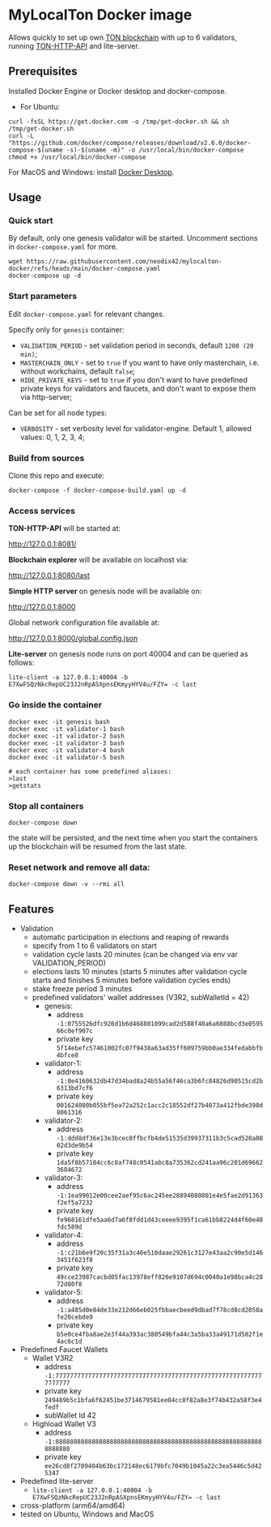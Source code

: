 # MyLocalTon Docker image

Allows quickly to set up own [TON blockchain](https://github.com/ton-blockchain/ton) with up to 6 validators, running [TON-HTTP-API](https://github.com/toncenter/ton-http-api) and lite-server.

## Prerequisites

Installed Docker Engine or Docker desktop and docker-compose.

- For Ubuntu:
``` 
curl -fsSL https://get.docker.com -o /tmp/get-docker.sh && sh /tmp/get-docker.sh
curl -L "https://github.com/docker/compose/releases/download/v2.6.0/docker-compose-$(uname -s)-$(uname -m)" -o /usr/local/bin/docker-compose
chmod +x /usr/local/bin/docker-compose
```
 For MacOS and Windows: install [Docker Desktop](https://www.docker.com/products/docker-desktop/).

## Usage

### Quick start

By default, only one genesis validator will be started. Uncomment sections in ```docker-compose.yaml``` for more.

```
wget https://raw.githubusercontent.com/neodix42/mylocalton-docker/refs/heads/main/docker-compose.yaml
docker-compose up -d
```

### Start parameters
Edit `docker-compose.yaml` for relevant changes.

Specify only for `genesis` container:

* `VALIDATION_PERIOD` - set validation period in seconds, default `1200 (20 min)`;
* `MASTERCHAIN_ONLY` - set to `true` if you want to have only masterchain, i.e. without workchains, default `false`;
* `HIDE_PRIVATE_KEYS` - set to `true` if you don't want to have predefined private keys for validators and faucets, and don't want to expose them via http-server;

Can be set for all node types:
* `VERBOSITY` - set verbosity level for validator-engine. Default 1, allowed values: 0, 1, 2, 3, 4;

### Build from sources

Clone this repo and execute:

```docker-compose -f docker-compose-build.yaml up -d```

### Access services

**TON-HTTP-API** will be started at:

http://127.0.0.1:8081/

**Blockchain explorer** will be available on localhost via:

http://127.0.0.1:8080/last

**Simple HTTP server** on genesis node will be available on: 

http://127.0.0.1:8000

Global network configuration file available at:

http://127.0.0.1:8000/global.config.json

**Lite-server** on genesis node runs on port 40004 and can be queried as follows:

```lite-client -a 127.0.0.1:40004 -b E7XwFSQzNkcRepUC23J2nRpASXpnsEKmyyHYV4u/FZY= -c last```

### Go inside the container

```
docker exec -it genesis bash
docker exec -it validator-1 bash
docker exec -it validator-2 bash
docker exec -it validator-3 bash
docker exec -it validator-4 bash
docker exec -it validator-5 bash

# each container has some predefined aliases:
>last
>getstats
```

### Stop all containers

```docker-compose down```

the state will be persisted, and the next time when you start the containers up the blockchain will be resumed from the last state.

### Reset network and remove all data:

```docker-compose down -v --rmi all```

## Features

* Validation
  * automatic participation in elections and reaping of rewards  
  * specify from 1 to 6 validators on start
  * validation cycle lasts 20 minutes (can be changed via env var VALIDATION_PERIOD)
  * elections lasts 10 minutes (starts 5 minutes after validation cycle starts and finishes 5 minutes before validation cycles ends)
  * stake freeze period 3 minutes
  * predefined validators' wallet addresses (V3R2, subWalletId = 42)
    * genesis: 
      * address ```-1:0755526dfc926d1b6d468801099cad2d588f40a6a6088bcd3e059566c0ef907c```
      * private key ```5f14ebefc57461002fc07f9438a63ad35ff609759bb0ae334fedabbfb4bfce8```
    * validator-1: 
      * address ```-1:0e4160632db47d34bad8a24b55a56f46ca3b6fc84826d90515cd2b6313bd7cf6```
      * private key  ```001624080b055bf5ea72a252c1acc2c18552df27b4073a412fbde398d8061316```
    * validator-2: 
      * address ```-1:ddd8df36e13e3bcec0ffbcfb4de51535d39937311b3c5cad520a0802d3de9b54```
      * private key ```1da5f8b57104cc6c8af748c0541abc8a735362cd241aa96c201d696623684672```
    * validator-3:
      * address ```-1:1ea99012e00cee2aef95c6ac245ee28894080801e4e5fae2d91363f2ef5a7232```
      * private key ```fe968161dfe5aa6d7a6f8fdd1d43ceeee9395f1ca61bb8224d4f60e48fdc589d```
    * validator-4:
      * address ```-1:c21b6e9f20c35f31a3c46e510daae29261c3127e43aa2c90e5d1463451f623f8```
      * private key ```49cce23987cacbd05fac13978eff826e9107d694c0040a1e98bca4c2872d80f8```
    * validator-5:
      * address ```-1:a485d0e84de33e212d66eb025fbbaecbeed9dbad7f78cd8cd2058afe20cebde9```
      * private key ```b5e0ce4fba8ae2e3f44a393ac380549bfa44c3a5ba33a49171d502f1e4ac6c1d```
* Predefined Faucet Wallets
  * Wallet V3R2
    * address ```-1:7777777777777777777777777777777777777777777777777777777777777777```
    * private key ```249489b5c1bfa6f62451be3714679581ee04cc8f82a8e3f74b432a58f3e4fedf```
    * subWallet Id 42
  * Highload Wallet V3
    * address ```-1:8888888888888888888888888888888888888888888888888888888888888888```
    * private key ```ee26cd8f2709404b63bc172148ec6179bfc7049b1045a22c3ea5446c5d425347```   
* Predefined lite-server
  * ```lite-client -a 127.0.0.1:40004 -b E7XwFSQzNkcRepUC23J2nRpASXpnsEKmyyHYV4u/FZY= -c last```
* cross-platform (arm64/amd64)
* tested on Ubuntu, Windows and MacOS
